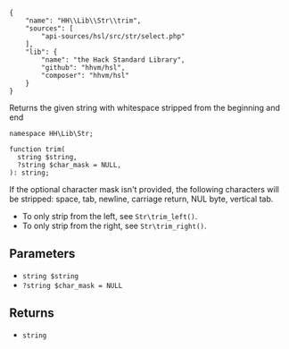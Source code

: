 ``` yamlmeta
{
    "name": "HH\\Lib\\Str\\trim",
    "sources": [
        "api-sources/hsl/src/str/select.php"
    ],
    "lib": {
        "name": "the Hack Standard Library",
        "github": "hhvm/hsl",
        "composer": "hhvm/hsl"
    }
}
```




Returns the given string with whitespace stripped from the beginning and end




``` Hack
namespace HH\Lib\Str;

function trim(
  string $string,
  ?string $char_mask = NULL,
): string;
```




If the optional character mask isn't provided, the following characters will
be stripped: space, tab, newline, carriage return, NUL byte, vertical tab.




+ To only strip from the left, see ` Str\trim_left() `.
+ To only strip from the right, see ` Str\trim_right() `.




## Parameters




* ` string $string `
* ` ?string $char_mask = NULL `




## Returns




- ` string `
<!-- HHAPIDOC -->

